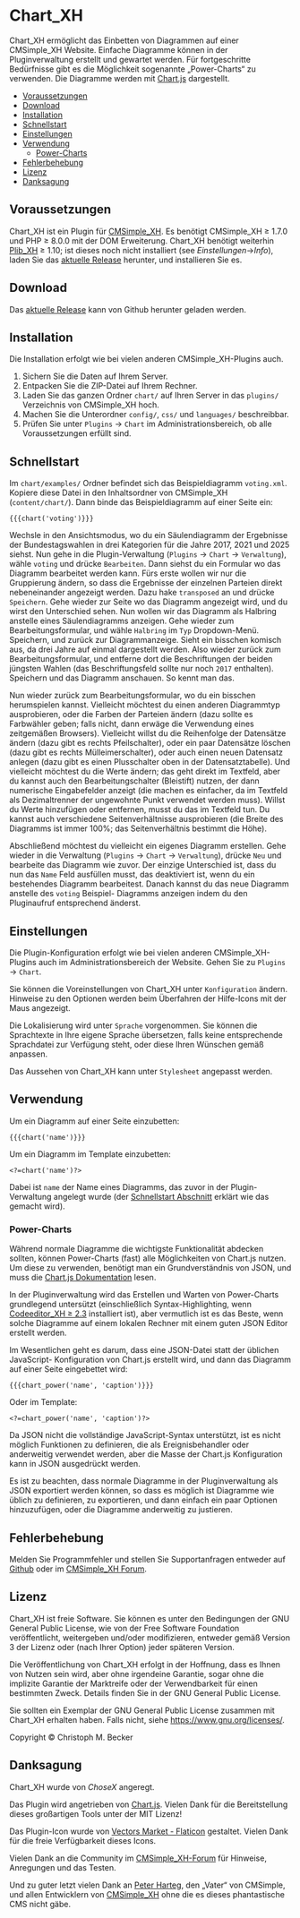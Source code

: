 # Chart_XH

Chart_XH ermöglicht das Einbetten von Diagrammen auf einer CMSimple_XH Website.
Einfache Diagramme können in der Pluginverwaltung erstellt und gewartet werden.
Für fortgeschritte Bedürfnisse gibt es die Möglichkeit sogenannte „Power-Charts“
zu verwenden. Die Diagramme werden mit [Chart.js](https://www.chartjs.org/)
dargestellt.

- [Voraussetzungen](#voraussetzungen)
- [Download](#download)
- [Installation](#installation)
- [Schnellstart](#schnellstart)
- [Einstellungen](#einstellungen)
- [Verwendung](#verwendung)
  - [Power-Charts](#power-charts)
- [Fehlerbehebung](#fehlerbehebung)
- [Lizenz](#lizenz)
- [Danksagung](#danksagung)

## Voraussetzungen

Chart_XH ist ein Plugin für [CMSimple_XH](https://cmsimple-xh.org/de/).
Es benötigt CMSimple_XH ≥ 1.7.0 und PHP ≥ 8.0.0 mit der DOM Erweiterung.
Chart_XH benötigt weiterhin [Plib_XH](https://github.com/cmb69/plib_xh) ≥ 1.10;
ist dieses noch nicht installiert (see *Einstellungen*→*Info*),
laden Sie das [aktuelle Release](https://github.com/cmb69/plib_xh/releases/latest)
herunter, und installieren Sie es.

## Download

Das [aktuelle Release](https://github.com/cmb69/chart_xh/releases/latest)
kann von Github herunter geladen werden.

## Installation

Die Installation erfolgt wie bei vielen anderen CMSimple_XH-Plugins auch.

1. Sichern Sie die Daten auf Ihrem Server.
1. Entpacken Sie die ZIP-Datei auf Ihrem Rechner.
1. Laden Sie das ganzen Ordner `chart/` auf Ihren Server in das
   `plugins/` Verzeichnis von CMSimple_XH  hoch.
1. Machen Sie die Unterordner `config/`, `css/` und `languages/`
   beschreibbar.
1. Prüfen Sie unter `Plugins` → `Chart` im Administrationsbereich,
   ob alle Voraussetzungen erfüllt sind.

## Schnellstart

Im `chart/examples/` Ordner befindet sich das Beispieldiagramm `voting.xml`.
Kopiere diese Datei in den Inhaltsordner von CMSimple_XH (`content/chart/`).
Dann binde das Beispieldiagramm auf einer Seite ein:

    {{{chart('voting')}}}

Wechsle in den Ansichtsmodus, wo du ein Säulendiagramm der Ergebnisse der
Bundestagswahlen in drei Kategorien für die Jahre 2017, 2021 und 2025 siehst.
Nun gehe in die Plugin-Verwaltung (`Plugins` → `Chart` → `Verwaltung`), wähle
`voting` und drücke `Bearbeiten`. Dann siehst du ein Formular wo das Diagramm
bearbeitet werden kann. Fürs erste wollen wir nur die Gruppierung ändern, so dass
die Ergebnisse der einzelnen Parteien direkt nebeneinander angezeigt werden.
Dazu hake `transposed` an und drücke `Speichern`. Gehe wieder zur Seite wo das
Diagramm angezeigt wird, und du wirst den Unterschied sehen. Nun wollen wir das
Diagramm als Halbring anstelle eines Säulendiagramms anzeigen. Gehe wieder zum
Bearbeitungsformular, und wähle `Halbring` im `Typ` Dropdown-Menü. Speichern,
und zurück zur Diagrammanzeige. Sieht ein bisschen komisch aus, da drei Jahre
auf einmal dargestellt werden. Also wieder zurück zum Bearbeitungsformular,
und entferne dort die Beschriftungen der beiden jüngsten Wahlen (das
Beschriftungsfeld sollte nur noch `2017` enthalten). Speichern und das Diagramm
anschauen. So kennt man das.

Nun wieder zurück zum Bearbeitungsformular, wo du ein bisschen herumspielen kannst.
Vielleicht möchtest du einen anderen Diagrammtyp ausprobieren, oder die Farben
der Parteien ändern (dazu sollte es Farbwähler geben; falls nicht, dann erwäge
die Verwendung eines zeitgemäßen Browsers). Vielleicht willst du die Reihenfolge
der Datensätze ändern (dazu gibt es rechts Pfeilschalter), oder ein paar Datensätze
löschen (dazu gibt es rechts Mülleimerschalter), oder auch einen neuen Datensatz
anlegen (dazu gibt es einen Plusschalter oben in der Datensatztabelle). Und
vielleicht möchtest du die Werte ändern; das geht direkt im Textfeld, aber du
kannst auch den Bearbeitungschalter (Bleistift) nutzen, der dann numerische
Eingabefelder anzeigt (die machen es einfacher, da im Textfeld als Dezimaltrenner
der ungewohnte Punkt verwendet werden muss). Willst du Werte hinzufügen oder
entfernen, musst du das im Textfeld tun. Du kannst auch verschiedene Seitenverhältnisse
ausprobieren (die Breite des Diagramms ist immer 100%; das Seitenverhältnis
bestimmt die Höhe).

Abschließend möchtest du vielleicht ein eigenes Diagramm erstellen. Gehe wieder
in die Verwaltung (`Plugins` → `Chart` → `Verwaltung`), drücke `Neu` und
bearbeite das Diagramm wie zuvor. Der einzige Unterschied ist, dass du nun das
`Name` Feld ausfüllen musst, das deaktiviert ist, wenn du ein bestehendes Diagramm
bearbeitest. Danach kannst du das neue Diagramm anstelle des `voting` Beispiel-
Diagramms anzeigen indem du den Pluginaufruf entsprechend änderst.

## Einstellungen

Die Plugin-Konfiguration erfolgt wie bei vielen anderen
CMSimple_XH-Plugins auch im Administrationsbereich der Website.
Gehen Sie zu `Plugins` → `Chart`.

Sie können die Voreinstellungen von Chart_XH unter
`Konfiguration` ändern. Hinweise zu den Optionen werden beim
Überfahren der Hilfe-Icons mit der Maus angezeigt.

Die Lokalisierung wird unter `Sprache` vorgenommen. Sie können die
Sprachtexte in Ihre eigene Sprache übersetzen, falls keine
entsprechende Sprachdatei zur Verfügung steht, oder diese Ihren
Wünschen gemäß anpassen.

Das Aussehen von Chart_XH kann unter `Stylesheet` angepasst werden.

## Verwendung

Um ein Diagramm auf einer Seite einzubetten:

    {{{chart('name')}}}

Um ein Diagramm im Template einzubetten:

    <?=chart('name')?>

Dabei ist `name` der Name eines Diagramms, das zuvor in der Plugin-Verwaltung
angelegt wurde (der [Schnellstart Abschnitt](#schnellstart) erklärt wie das
gemacht wird).

### Power-Charts

Während normale Diagramme die wichtigste Funktionalität abdecken sollten, können
Power-Charts (fast) alle Möglichkeiten von Chart.js nutzen. Um diese zu verwenden,
benötigt man ein Grundverständnis von JSON, und muss die
 [Chart.js Dokumentation](https://www.chartjs.org/docs/latest/) lesen.

In der Pluginverwaltung wird das Erstellen und Warten von Power-Charts
grundlegend untersützt (einschließlich Syntax-Highlighting, wenn
[Codeeditor_XH ≥ 2.3](https://github.com/cmb69/codeeditor_xh/releases) installiert
ist), aber vermutlich ist es das Beste, wenn solche Diagramme auf einem lokalen
Rechner mit einem guten JSON Editor erstellt werden.

Im Wesentlichen geht es darum, dass eine JSON-Datei statt der üblichen JavaScript-
Konfiguration von Chart.js erstellt wird, und dann das Diagramm auf einer Seite
eingebettet wird:

    {{{chart_power('name', 'caption')}}}

Oder im Template:

    <?=chart_power('name', 'caption')?>

Da JSON nicht die vollständige JavaScript-Syntax unterstützt, ist es nicht möglich
Funktionen zu definieren, die als Ereignisbehandler oder anderweitig verwendet werden,
aber die Masse der Chart.js Konfiguration kann in JSON ausgedrückt werden.

Es ist zu beachten, dass normale Diagramme in der Pluginverwaltung als JSON
exportiert werden können, so dass es möglich ist Diagramme wie üblich zu definieren,
zu exportieren, und dann einfach ein paar Optionen hinzuzufügen, oder die
Diagramme anderweitig zu justieren.

## Fehlerbehebung

Melden Sie Programmfehler und stellen Sie Supportanfragen entweder auf
[Github](https://github.com/cmb69/chart_xh/issues) oder im
[CMSimple_XH Forum](https://cmsimpleforum.com/).

## Lizenz

Chart_XH ist freie Software. Sie können es unter den Bedingungen der
GNU General Public License, wie von der Free Software Foundation
veröffentlicht, weitergeben und/oder modifizieren, entweder gemäß
Version 3 der Lizenz oder (nach Ihrer Option) jeder späteren Version.

Die Veröffentlichung von Chart_XH erfolgt in der Hoffnung, dass es
Ihnen von Nutzen sein wird, aber ohne irgendeine Garantie, sogar ohne
die implizite Garantie der Marktreife oder der Verwendbarkeit für einen
bestimmten Zweck. Details finden Sie in der GNU General Public License.

Sie sollten ein Exemplar der GNU General Public License zusammen mit
Chart_XH erhalten haben. Falls nicht, siehe <https://www.gnu.org/licenses/>.

Copyright © Christoph M. Becker

## Danksagung

Chart_XH wurde von *ChoseX* angeregt.

Das Plugin wird angetrieben von [Chart.js](https://www.chartjs.org/).
Vielen Dank für die Bereitstellung dieses großartigen Tools unter der MIT Lizenz!

Das Plugin-Icon wurde von [Vectors Market - Flaticon](https://www.flaticon.com/free-icons/graph) gestaltet.
Vielen Dank für die freie Verfügbarkeit dieses Icons.

Vielen Dank an die Community im
[CMSimple_XH-Forum](https://www.cmsimpleforum.com/) für Hinweise,
Anregungen und das Testen.

Und zu guter letzt vielen Dank an [Peter Harteg](https://www.harteg.dk/),
den „Vater“ von CMSimple, und allen Entwicklern von [CMSimple_XH](https://www.cmsimple-xh.org/de/)
ohne die es dieses phantastische CMS nicht gäbe.
